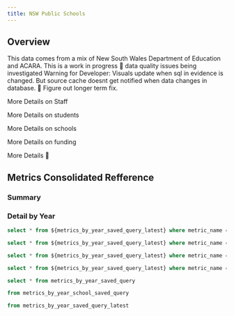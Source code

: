 ```yaml
---
title: NSW Public Schools
---
```


## Overview

<Alert status="info">
This data comes from a mix of New South Wales Department of Education and ACARA. This is a work in progress 🚧 data quality issues being investigated
</Alert>

<Alert status="warning">
Warning for Developer: Visuals update when sql in evidence is changed. But source cache doesnt get notified when data changes in database. 🚧 Figure out longer term fix.
</Alert>

<BigValue 
    data={staff_count} 
    title="Staff"
    value="metric_value__latest_year"
    fmt="num0" 
    comparison=metric_time__year__latest_year
    comparisonTitle="Latest Refresh" 
    comparisonFmt="id"
    comparisonDelta=false
  />
<LinkButton  url='/staff'>
  More Details on Staff
</LinkButton >
<LineBreak/>

<BigValue 
    data={student_count} 
    title="Students"
    value="metric_value__latest_year"
    fnt="num0"
    comparison=metric_time__year__latest_year
    comparisonTitle="Latest Refresh" 
    comparisonFmt="id"
    comparisonDelta=false
  />
<LinkButton  url='/student'>
  More Details on students
</LinkButton >
<LineBreak/>

<BigValue 
    data={school_count} 
    title="Schools"
    value="metric_value__latest_year" 
    fnt="num0"
    comparison=metric_time__year__latest_year
    comparisonTitle="Latest Refresh" 
    comparisonFmt="id"
    comparisonDelta=false
  />
<LinkButton  url='/school'>
  More Details on schools
</LinkButton >
<LineBreak/>

<BigValue 
    data={funding_aud_post_adjustments} 
    title="Funding"
    value="metric_value__latest_year" 
    fnt="num0"
    comparison=metric_time__year__latest_year
    comparisonTitle="Latest Refresh" 
    comparisonFmt="id"
    comparisonDelta=false
  />
<LinkButton  url='/funding'>
  More Details on funding
</LinkButton >
<LineBreak/>

<BigLink href='/staff'>
  More Details 🚧
</BigLink>


## Metrics Consolidated Refference

### Summary
<DataTable data="{metrics_by_year_saved_query_latest}" search="true" />

### Detail by Year

<DataTable data="{metrics_by_year_saved_query}" search="true" />



```sql staff_count
select * from ${metrics_by_year_saved_query_latest} where metric_name = 'staff_count'
```

```sql student_count
select * from ${metrics_by_year_saved_query_latest} where metric_name = 'student_count'
```


```sql school_count
select * from ${metrics_by_year_saved_query_latest} where metric_name = 'school_count'
```


```sql funding_aud_post_adjustments
select * from ${metrics_by_year_saved_query_latest} where metric_name = 'funding_aud_post_adjustments'
```

```sql metrics_by_year_saved_query
select * from metrics_by_year_saved_query
```
```sql metrics_by_year_school_saved_query
from metrics_by_year_school_saved_query
```

```sql metrics_by_year_saved_query_latest
from metrics_by_year_saved_query_latest
```
